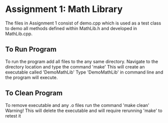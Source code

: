 # Assignment 1: Math Library
The files in Assignment 1 consist of demo.cpp which is used as a test class to demo all methods defined
within MathLib.h and developed in MathLib.cpp.

## To Run Program
To run the program add all files to the any same directory.
Navigate to the directory location and type the command 'make'
This will create an executable called 'DemoMathLib'
Type 'DemoMathLib' in command line and the program will execute.

## To Clean Program
To remove executable and any .o files run the command 'make clean'
Warning! This will delete the executable and will require rerunning 'make' to retest it
